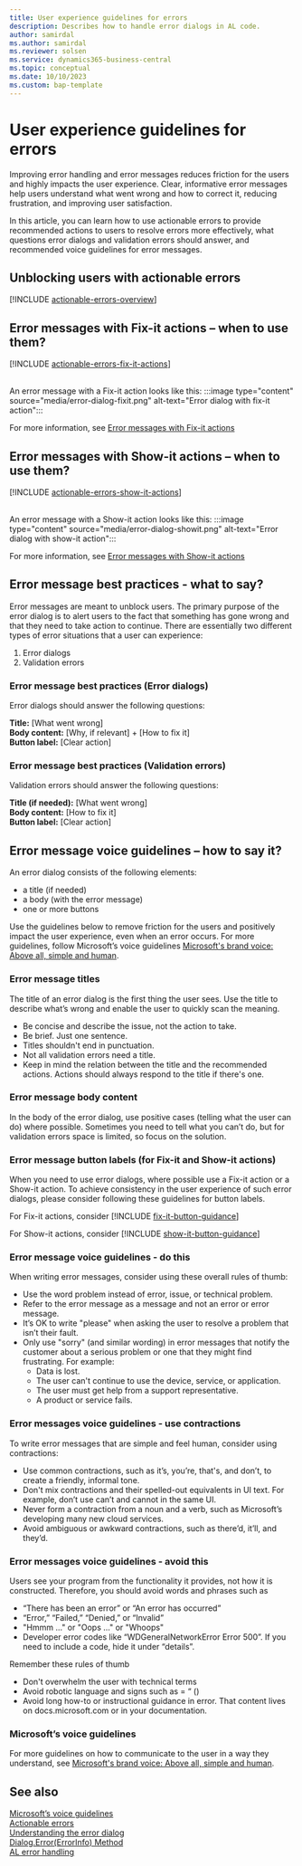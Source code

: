 ```yaml
---
title: User experience guidelines for errors
description: Describes how to handle error dialogs in AL code.
author: samirdal
ms.author: samirdal
ms.reviewer: solsen
ms.service: dynamics365-business-central
ms.topic: conceptual
ms.date: 10/10/2023
ms.custom: bap-template
---
```


# User experience guidelines for errors

Improving error handling and error messages reduces friction for the users and highly impacts the user experience. Clear, informative error messages help users understand what went wrong and how to correct it, reducing frustration, and improving user satisfaction. 

In this article, you can learn how to use actionable errors to provide recommended actions to users to resolve errors more effectively, what questions error dialogs and validation errors should answer, and recommended voice guidelines for error messages.


## Unblocking users with actionable errors

[!INCLUDE [actionable-errors-overview](includes/include-actionable-errors-overview.md)]

## Error messages with Fix-it actions – when to use them?

[!INCLUDE [actionable-errors-fix-it-actions](includes/include-actionable-errors-fix-it-actions.md)]


<br>An error message with a Fix-it action looks like this:
:::image type="content" source="media/error-dialog-fixit.png" alt-text="Error dialog with fix-it action":::

For more information, see [Error messages with Fix-it actions](devenv-actionable-errors.md#fix-it-actions)

## Error messages with Show-it actions – when to use them?

[!INCLUDE [actionable-errors-show-it-actions](includes/include-actionable-errors-show-it-actions.md)]


<br>An error message with a Show-it action looks like this:
:::image type="content" source="media/error-dialog-showit.png" alt-text="Error dialog with show-it action":::



For more information, see [Error messages with Show-it actions](devenv-actionable-errors.md#show-it-actions)


## Error message best practices - what to say?

Error messages are meant to unblock users. The primary purpose of the error dialog is to alert users to the fact that something has gone wrong and that they need to take action to continue. There are essentially two different types of error situations that a user can experience:
1. Error dialogs
2. Validation errors

### Error message best practices (Error dialogs)
Error dialogs should answer the following questions:

**Title:** [What went wrong]  
**Body content:** [Why, if relevant] + [How to fix it]  
**Button label:** [Clear action]  

### Error message best practices (Validation errors)
Validation errors should answer the following questions:

**Title (if needed):** [What went wrong]  
**Body content:** [How to fix it]  
**Button label:** [Clear action]  


## Error message voice guidelines – how to say it?
An error dialog consists of the following elements:
- a title (if needed)
- a body (with the error message)
- one or more buttons

Use the guidelines below to remove friction for the users and positively impact the user experience, even when an error occurs. For more guidelines, follow Microsoft’s voice guidelines [Microsoft's brand voice: Above all, simple and human](https://learn.microsoft.com/style-guide/brand-voice-above-all-simple-human).


### Error message titles
The title of an error dialog is the first thing the user sees. Use the title to describe what’s wrong and enable the user to quickly scan the meaning.

- Be concise and describe the issue, not the action to take.
- Be brief. Just one sentence.
- Titles shouldn't end in punctuation.
- Not all validation errors need a title.  
- Keep in mind the relation between the title and the recommended actions. Actions should always respond to the title if there's one. 

### Error message body content

In the body of the error dialog, use positive cases (telling what the user can do) where possible. Sometimes you need to tell what you can’t do, but for validation errors space is limited, so focus on the solution.

### Error message button labels (for Fix-it and Show-it actions)
When you need to use error dialogs, where possible use a Fix-it action or a Show-it action. To achieve consistency in the user experience of such error dialogs, please consider following these guidelines for button labels.

For Fix-it actions, consider 
[!INCLUDE [fix-it-button-guidance](includes/include-fix-it-button-guidance.md)]


For Show-it actions, consider 
[!INCLUDE [show-it-button-guidance](includes/include-show-it-button-guidance.md)]

### Error message voice guidelines - do this
When writing error messages, consider using these overall rules of thumb:

- Use the word problem instead of error, issue, or technical problem. 
- Refer to the error message as a message and not an error or error message.  
- It’s OK to write "please" when asking the user to resolve a problem that isn’t their fault. 
- Only use "sorry" (and similar wording) in error messages that notify the customer about a serious problem or one that they might find frustrating. For example:
  - Data is lost. 
  - The user can't continue to use the device, service, or application. 
  - The user must get help from a support representative.  
  - A product or service fails. 


### Error messages voice guidelines - use contractions
To write error messages that are simple and feel human, consider using contractions:

- Use common contractions, such as it’s, you’re, that's, and don’t, to create a friendly, informal tone.
- Don't mix contractions and their spelled-out equivalents in UI text. For example, don’t use can’t and cannot in the same UI.
- Never form a contraction from a noun and a verb, such as Microsoft’s developing many new cloud services.
- Avoid ambiguous or awkward contractions, such as there’d, it’ll, and they’d.


### Error messages voice guidelines - avoid this
Users see your program from the functionality it provides, not how it is constructed. Therefore, you should avoid words and phrases such as

- “There has been an error” or “An error has occurred”  
- “Error,” “Failed,” “Denied,” or “Invalid”
- "Hmmm ..." or "Oops ..." or "Whoops"
- Developer error codes like “WDGeneralNetworkError Error 500”. If you need to include a code, hide it under “details”. 

Remember these rules of thumb
- Don't overwhelm the user with technical terms
- Avoid robotic language and signs such as = “ ()
- Avoid long how-to or instructional guidance in error. That content lives on docs.microsoft.com or in your documentation.


### Microsoft’s voice guidelines
For more guidelines on how to communicate to the user in a way they understand, see [Microsoft's brand voice: Above all, simple and human](https://learn.microsoft.com/style-guide/brand-voice-above-all-simple-human).


## See also
[Microsoft’s voice guidelines](https://learn.microsoft.com/style-guide/brand-voice-above-all-simple-human)   
[Actionable errors](devenv-actionable-errors.md)   
[Understanding the error dialog](devenv-error-dialog.md)  
[Dialog.Error(ErrorInfo) Method](methods-auto/dialog/dialog-error-errorinfo-method.md)  
[AL error handling](devenv-al-error-handling.md)  
